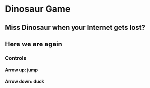 # Dinosaur Game
 
## Miss Dinosaur when your Internet gets lost?  
## Here we are again  

### Controls  
#### Arrow up: jump
#### Arrow down: duck
